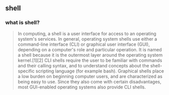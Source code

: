 ## shell
### what is shell?
> In computing, a shell is a user interface for access to an operating system's services. In general, operating system shells use either a command-line interface (CLI) or graphical user interface (GUI), depending on a computer's role and particular operation. It is named a shell because it is the outermost layer around the operating system kernel.[1][2] 
CLI shells require the user to be familiar with commands and their calling syntax, and to understand concepts about the shell-specific scripting language (for example bash). 
Graphical shells place a low burden on beginning computer users, and are characterized as being easy to use. Since they also come with certain disadvantages, most GUI-enabled operating systems also provide CLI shells.
